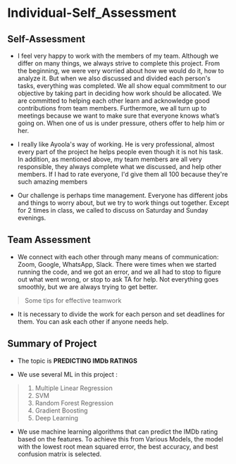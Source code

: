# Individual-Self_Assessment

## Self-Assessment

- I feel very happy to work with the members of my team. Although we differ on many things, we always strive to complete this project. From the beginning, we were very worried about how we would do it, how to analyze it. But when we also discussed and divided each person's tasks, everything was completed. We all show equal commitment to our objective by taking part in deciding how work should be allocated. We are committed to helping each other learn and acknowledge good contributions from team members. Furthermore, we all turn up to meetings because we want to make sure that everyone knows what’s going on. When one of us is under pressure, others offer to help him or her.

- I really like Ayoola's way of working. He is very professional, almost every part of the project he helps people even though it is not his task. In addition, as mentioned above, my team members are all very responsible, they always complete what we discussed, and help other members. If I had to rate everyone, I'd give them all 100 because they're such amazing members

- Our challenge is perhaps time management. Everyone has different jobs and things to worry about, but we try to work things out together. Except for 2 times in class, we called to discuss on Saturday and Sunday evenings.

## Team Assessment 

- We connect with each other through many means of communication: Zoom, Google, WhatsApp, Slack. There were times when we started running the code, and we got an error, and we all had to stop to figure out what went wrong, or stop to ask TA for help. Not everything goes smoothly, but we are always trying to get better.
> Some tips for effective teamwork
- It is necessary to divide the work for each person and set deadlines for them. You can ask each other if anyone needs help.

## Summary of Project 

- The topic is **PREDICTING IMDb RATINGS**

- We use several ML in this project : 
> 1. Multiple Linear Regression
> 2. SVM
> 3. Random Forest Regression
> 4. Gradient Boosting
> 5. Deep Learning

- We use machine learning algorithms that can predict the IMDb rating based on the features. To achieve this from Various Models, the model with the lowest root mean squared error, the best accuracy, and best confusion matrix is selected.

